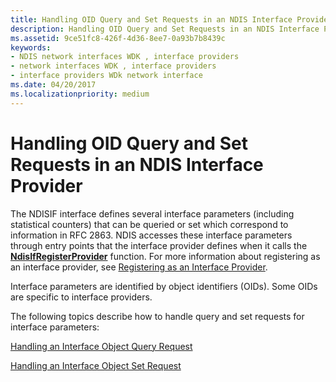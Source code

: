 ```yaml
---
title: Handling OID Query and Set Requests in an NDIS Interface Provider
description: Handling OID Query and Set Requests in an NDIS Interface Provider
ms.assetid: 9ce51fc8-426f-4d36-8ee7-0a93b7b8439c
keywords:
- NDIS network interfaces WDK , interface providers
- network interfaces WDK , interface providers
- interface providers WDk network interface
ms.date: 04/20/2017
ms.localizationpriority: medium
---
```


# Handling OID Query and Set Requests in an NDIS Interface Provider





The NDISIF interface defines several interface parameters (including statistical counters) that can be queried or set which correspond to information in RFC 2863. NDIS accesses these interface parameters through entry points that the interface provider defines when it calls the [**NdisIfRegisterProvider**](/windows-hardware/drivers/ddi/ndis/nf-ndis-ndisifregisterprovider) function. For more information about registering as an interface provider, see [Registering as an Interface Provider](registering-as-an-interface-provider.md).

Interface parameters are identified by object identifiers (OIDs). Some OIDs are specific to interface providers.

The following topics describe how to handle query and set requests for interface parameters:

[Handling an Interface Object Query Request](handling-an-interface-object-query-request.md)

[Handling an Interface Object Set Request](handling-an-interface-object-set-request.md)

 

